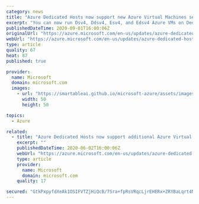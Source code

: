 ```yaml
---
category: news
title: "Azure Dedicated Hosts now support new Azure Virtual Machines series"
excerpt: "You can now run Dsv4, Ddsv4, Esv4, and Edsv4 Azure VMs on Dedicated Hosts. The new Dedicated Hosts SKUs are based on the Intel Xeon Platinum 8272CL (Cascade Lake) processor, which offers improved performance compared to the previous generation."
publishedDateTime: 2020-09-01T16:00:06Z
originalUrl: "https://azure.microsoft.com/en-us/updates/azure-dedicated-hosts-now-support-new-azure-virtual-machines-series/"
webUrl: "https://azure.microsoft.com/en-us/updates/azure-dedicated-hosts-now-support-new-azure-virtual-machines-series/"
type: article
quality: 67
heat: 87
published: true

provider:
  name: Microsoft
  domain: microsoft.com
  images:
    - url: "https://smartableai.github.io/microsoft-azure/assets/images/organizations/microsoft.com-50x50.jpg"
      width: 50
      height: 50

topics:
  - Azure

related:
  - title: "Azure Dedicated Hosts now support additional Azure Virtual Machines"
    excerpt: ""
    publishedDateTime: 2020-06-02T16:00:06Z
    webUrl: "https://azure.microsoft.com/en-us/updates/azure-dedicated-hosts-now-support-additional-azure-virtual-machines/"
    type: article
    provider:
      name: Microsoft
      domain: microsoft.com
    quality: 17

secured: "GtkPxpyfdXeAk1OSIFVTZjHiQcB/7Sra+fpRsVRqcLjrEHERx+ZRYBaLqrt4NqJkHVqcEg+uZRfnnjlbGWkoDEZJJrlUnutteoUlRitk41JdBKvL8YkR3h/MH/sDexLLvOlhSOBOHxQ5Wcpfh8QPEM6hW2STOQ67bpEHE9KyakZU8kjgUDkIHCSz1NpLV2Jzw69Y9PiIgLTn7oFDI1NLDWN8YnOsa+JvpCaKp4x3f6YQtkg8c9GY4GIn7+ke14BtcKABq/NScBg/xb+LIKhycpMNw6aARKuFCOOVLwHqNK0SPUblcWZTSCJxA58oG/hgY9buyDYrJdSrG0Y1xLoPYmb2I8CjaeWldlEsUCbrvcY=;PnLgElfI20yvfh6+VSsmtw=="
---
```


